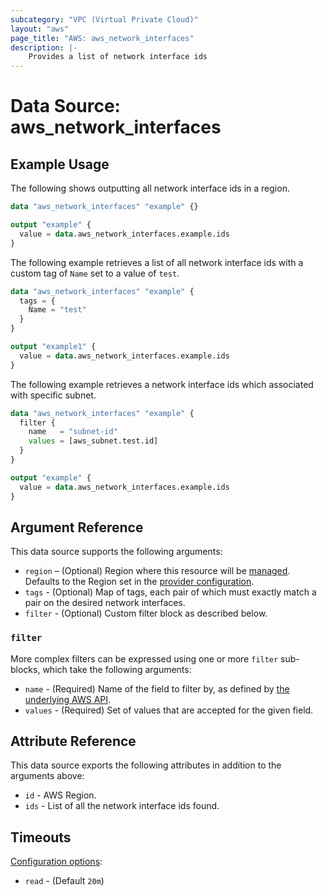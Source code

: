 ```yaml
---
subcategory: "VPC (Virtual Private Cloud)"
layout: "aws"
page_title: "AWS: aws_network_interfaces"
description: |-
    Provides a list of network interface ids
---
```


# Data Source: aws_network_interfaces

## Example Usage

The following shows outputting all network interface ids in a region.

```terraform
data "aws_network_interfaces" "example" {}

output "example" {
  value = data.aws_network_interfaces.example.ids
}
```

The following example retrieves a list of all network interface ids with a custom tag of `Name` set to a value of `test`.

```terraform
data "aws_network_interfaces" "example" {
  tags = {
    Name = "test"
  }
}

output "example1" {
  value = data.aws_network_interfaces.example.ids
}
```

The following example retrieves a network interface ids which associated
with specific subnet.

```terraform
data "aws_network_interfaces" "example" {
  filter {
    name   = "subnet-id"
    values = [aws_subnet.test.id]
  }
}

output "example" {
  value = data.aws_network_interfaces.example.ids
}
```

## Argument Reference

This data source supports the following arguments:

* `region` – (Optional) Region where this resource will be [managed](https://docs.aws.amazon.com/general/latest/gr/rande.html#regional-endpoints). Defaults to the Region set in the [provider configuration](https://registry.terraform.io/providers/hashicorp/aws/latest/docs#aws-configuration-reference).
* `tags` - (Optional) Map of tags, each pair of which must exactly match
  a pair on the desired network interfaces.
* `filter` - (Optional) Custom filter block as described below.

### `filter`

More complex filters can be expressed using one or more `filter` sub-blocks, which take the following arguments:

* `name` - (Required) Name of the field to filter by, as defined by
  [the underlying AWS API](https://docs.aws.amazon.com/AWSEC2/latest/APIReference/API_DescribeNetworkInterfaces.html).
* `values` - (Required) Set of values that are accepted for the given field.

## Attribute Reference

This data source exports the following attributes in addition to the arguments above:

* `id` - AWS Region.
* `ids` - List of all the network interface ids found.

## Timeouts

[Configuration options](https://developer.hashicorp.com/terraform/language/resources/syntax#operation-timeouts):

- `read` - (Default `20m`)

